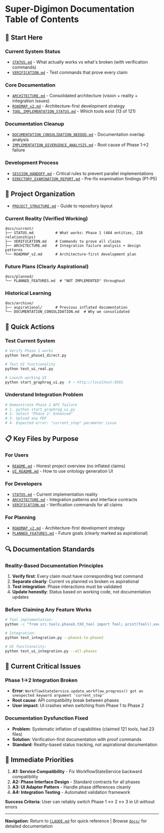 # Super-Digimon Documentation Table of Contents

## 🎯 **Start Here**

### **Current System Status**
- [`STATUS.md`](STATUS.md) - What actually works vs what's broken (with verification commands)
- [`VERIFICATION.md`](VERIFICATION.md) - Test commands that prove every claim

### **Core Documentation**
- [`ARCHITECTURE.md`](ARCHITECTURE.md) - Consolidated architecture (vision + reality + integration issues)
- [`ROADMAP_v2.md`](ROADMAP_v2.md) - Architecture-first development strategy
- [`TOOL_IMPLEMENTATION_STATUS.md`](TOOL_IMPLEMENTATION_STATUS.md) - Which tools exist (13 of 121)

### **Documentation Cleanup**
- [`DOCUMENTATION_CONSOLIDATION_NEEDED.md`](DOCUMENTATION_CONSOLIDATION_NEEDED.md) - Documentation overlap analysis
- [`IMPLEMENTATION_DIVERGENCE_ANALYSIS.md`](IMPLEMENTATION_DIVERGENCE_ANALYSIS.md) - Root cause of Phase 1→2 failure

### **Development Process**
- [`SESSION_HANDOFF.md`](../../SESSION_HANDOFF.md) - Critical rules to prevent parallel implementations
- [`DIRECTORY_EXAMINATION_REPORT.md`](DIRECTORY_EXAMINATION_REPORT.md) - Pre-fix examination findings (P1-P5)

## 📂 **Project Organization**

- [`PROJECT_STRUCTURE.md`](../PROJECT_STRUCTURE.md) - Guide to repository layout

### **Current Reality** (Verified Working)
```
docs/current/
├── STATUS.md          # What works: Phase 1 (484 entities, 228 relationships)
├── VERIFICATION.md    # Commands to prove all claims  
├── ARCHITECTURE.md    # Integration failure analysis + design patterns
└── ROADMAP_v2.md      # Architecture-first development plan
```

### **Future Plans** (Clearly Aspirational)
```
docs/planned/
└── PLANNED_FEATURES.md  # "NOT IMPLEMENTED" throughout
```

### **Historical Learning**
```
docs/archive/
├── aspirational/      # Previous inflated documentation
└── DOCUMENTATION_CONSOLIDATION.md  # Why we consolidated
```

## 🚀 **Quick Actions**

### **Test Current System**
```bash
# Verify Phase 1 works
python test_phase1_direct.py

# Test UI functionality  
python test_ui_real.py

# Launch working UI
python start_graphrag_ui.py  # → http://localhost:8501
```

### **Understand Integration Problem**
```bash
# Demonstrate Phase 2 API failure
# 1. python start_graphrag_ui.py
# 2. Select "Phase 2: Enhanced" 
# 3. Upload any PDF
# 4. Expected error: "current_step" parameter issue
```

## 📋 **Key Files by Purpose**

### **For Users**
- [`README.md`](../../README.md) - Honest project overview (no inflated claims)
- [`UI_README.md`](UI_README.md) - How to use ontology generation UI

### **For Developers** 
- [`STATUS.md`](STATUS.md) - Current implementation reality
- [`ARCHITECTURE.md`](ARCHITECTURE.md) - Integration patterns and interface contracts
- [`VERIFICATION.md`](VERIFICATION.md) - Verification commands for all claims

### **For Planning**
- [`ROADMAP_v2.md`](ROADMAP_v2.md) - Architecture-first development strategy
- [`PLANNED_FEATURES.md`](../planned/PLANNED_FEATURES.md) - Future goals (clearly marked as aspirational)

## 🔍 **Documentation Standards**

### **Reality-Based Documentation Principles**
1. **Verify first**: Every claim must have corresponding test command
2. **Separate clearly**: Current vs planned vs broken vs aspirational  
3. **Test integration**: Phase interactions must be validated
4. **Update honestly**: Status based on working code, not documentation updates

### **Before Claiming Any Feature Works**
```bash
# Tool implementation:
python -c "from src.tools.phaseX.tXX_tool import Tool; print(Tool().execute(test_input))"

# Integration:
python test_integration.py --phase1-to-phase2

# UI functionality:
python test_ui_integration.py --all-phases
```

## 🚨 **Current Critical Issues**

### **Phase 1→2 Integration Broken**
- **Error**: `WorkflowStateService.update_workflow_progress() got an unexpected keyword argument 'current_step'`
- **Root cause**: API compatibility break between phases
- **User impact**: UI crashes when switching from Phase 1 to Phase 2

### **Documentation Dysfunction Fixed**
- **Problem**: Systematic inflation of capabilities (claimed 121 tools, had 23 files)
- **Solution**: Verification-first documentation with proof commands
- **Standard**: Reality-based status tracking, not aspirational documentation

## 🎯 **Immediate Priorities**

1. **A1: Service Compatibility** - Fix WorkflowStateService backward compatibility  
2. **A2: Phase Interface Design** - Standard contracts for all phases
3. **A3: UI Adapter Pattern** - Handle phase differences cleanly
4. **A4: Integration Testing** - Automated validation framework

**Success Criteria**: User can reliably switch Phase 1 ↔ 2 ↔ 3 in UI without errors

---

**Navigation**: Return to [`CLAUDE.md`](../../CLAUDE.md) for quick reference | Browse [`docs/`](../) for detailed documentation